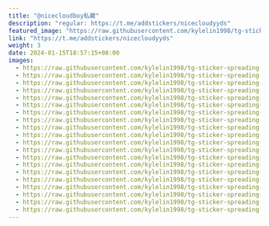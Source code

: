 ```yaml
---
title: "@nicecloudboy私藏"
description: "regular: https://t.me/addstickers/nicecloudyyds"
featured_image: "https://raw.githubusercontent.com/kylelin1998/tg-sticker-spreading-worldwide-images/main/img/565cb0b8-fa96-458a-b652-feef6b73b417.jpg"
link: "https://t.me/addstickers/nicecloudyyds"
weight: 3
date: 2024-01-15T18:57:15+08:00
images:
  - https://raw.githubusercontent.com/kylelin1998/tg-sticker-spreading-worldwide-images/main/img/565cb0b8-fa96-458a-b652-feef6b73b417.jpg
  - https://raw.githubusercontent.com/kylelin1998/tg-sticker-spreading-worldwide-images/main/img/19753a76-b31e-4f73-ba52-84b52be104e0.jpg
  - https://raw.githubusercontent.com/kylelin1998/tg-sticker-spreading-worldwide-images/main/img/75b6ee98-9101-44e7-b7f5-9a5f6a088aad.jpg
  - https://raw.githubusercontent.com/kylelin1998/tg-sticker-spreading-worldwide-images/main/img/aa7c87cd-373f-4087-8a24-96a4568c0398.jpg
  - https://raw.githubusercontent.com/kylelin1998/tg-sticker-spreading-worldwide-images/main/img/22b5e8a0-2639-4ccb-b7b2-ee633ccf7512.jpg
  - https://raw.githubusercontent.com/kylelin1998/tg-sticker-spreading-worldwide-images/main/img/b06492cd-3dad-4fd2-94c7-1c9a972b6509.jpg
  - https://raw.githubusercontent.com/kylelin1998/tg-sticker-spreading-worldwide-images/main/img/967e647c-2624-42bc-9f74-883bef762b14.jpg
  - https://raw.githubusercontent.com/kylelin1998/tg-sticker-spreading-worldwide-images/main/img/2f78a512-e56e-4873-94eb-cc4204192e84.jpg
  - https://raw.githubusercontent.com/kylelin1998/tg-sticker-spreading-worldwide-images/main/img/8550375c-9ece-4e28-bd76-be9744081d76.jpg
  - https://raw.githubusercontent.com/kylelin1998/tg-sticker-spreading-worldwide-images/main/img/61b44411-4360-46fb-a892-1885dc408382.jpg
  - https://raw.githubusercontent.com/kylelin1998/tg-sticker-spreading-worldwide-images/main/img/885777a9-9dd2-49e1-8714-c5843beb6e69.jpg
  - https://raw.githubusercontent.com/kylelin1998/tg-sticker-spreading-worldwide-images/main/img/2107f373-ad5f-4081-aca1-0b495bc36575.jpg
  - https://raw.githubusercontent.com/kylelin1998/tg-sticker-spreading-worldwide-images/main/img/f044bd2e-79b4-4064-bf99-0ca2a1ae77b5.jpg
  - https://raw.githubusercontent.com/kylelin1998/tg-sticker-spreading-worldwide-images/main/img/31dbf598-cff1-4cd7-9ff7-3b0a0ab94421.jpg
  - https://raw.githubusercontent.com/kylelin1998/tg-sticker-spreading-worldwide-images/main/img/aed22e66-7bac-4094-a100-312350536a92.jpg
  - https://raw.githubusercontent.com/kylelin1998/tg-sticker-spreading-worldwide-images/main/img/e9e530a4-4e83-44f5-b908-518473e3db3e.jpg
  - https://raw.githubusercontent.com/kylelin1998/tg-sticker-spreading-worldwide-images/main/img/c79ece23-2857-4795-a30a-ad666eb5a74c.jpg
  - https://raw.githubusercontent.com/kylelin1998/tg-sticker-spreading-worldwide-images/main/img/24725a36-1289-41a5-84ab-763d9c72031a.jpg
  - https://raw.githubusercontent.com/kylelin1998/tg-sticker-spreading-worldwide-images/main/img/803e9e8f-2cc7-47bf-8f95-5e5e6601a7a3.jpg
  - https://raw.githubusercontent.com/kylelin1998/tg-sticker-spreading-worldwide-images/main/img/1391cbd1-8c26-4bf4-ad4f-25d2ab3a4fd5.jpg
---
```

